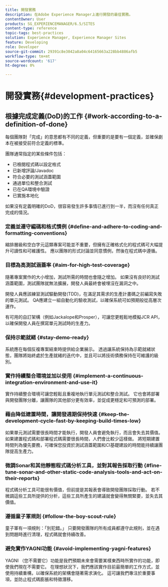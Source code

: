 ```yaml
---
title: 開發實務
description: 在Adobe Experience Manager上進行開發的最佳實務。
contentOwner: User
products: SG_EXPERIENCEMANAGER/6.5/SITES
content-type: reference
topic-tags: best-practices
solution: Experience Manager, Experience Manager Sites
feature: Developing
role: Developer
source-git-commit: 29391c8e3042a8a04c64165663a228bb4886afb5
workflow-type: tm+mt
source-wordcount: '617'
ht-degree: 0%

---
```


# 開發實務{#development-practices}

## 根據完成定義(DoD)的工作 {#work-according-to-a-definition-of-done}

每個團隊對「完成」的意思都有不同的定義，但重要的是要有一個定義，並確保劇本在被接受前符合定義的標準。

團隊通常指定的某些條件包括：

* 已檢閱程式碼以設定格式
* 已新增評論/Javadoc
* 符合必要的測試涵蓋範圍
* 通過單位和整合測試
* 已在QA環境中驗證
* 已實施本地化

如果沒有定義明確的DoD，很容易發生許多事情已進行到一半，而沒有任何真正完成的情況。

### 定義並遵守編碼和格式慣例 {#define-and-adhere-to-coding-and-formatting-conventions}

縮排層級和空白字元這類專案可能並不重要，但擁有正確格式化的程式碼可大幅提升可讀性和可維護性。 應以團隊的形式討論並同意慣例，然後在程式碼中遵循。

### 目標為高測試涵蓋率  {#aim-for-high-test-coverage}

隨著專案實作的大小增加，測試所需的時間也會隨之增加。 如果沒有良好的測試涵蓋範圍，測試團隊就無法擴展，開發人員最終會被埋沒在漏洞之中。

開發人員應該練習測試驅動開發(TDD)，在滿足其需求的生產計畫碼之前編寫失敗的單元測試。 QA應建立一組自動化的驗收測試，以確保系統可如預期般從高層次運作。

有可用的自訂架構（例如Jackalope和Prosper），可讓您更輕鬆地模擬JCR API，以確保開發人員在撰寫單元測試時的生產力。

### 保持示範就緒 {#stay-demo-ready}

系統應在每個反複專案結束時提供給企業展示。 透過讓系統保持為示範就緒狀態，團隊將始終處於生產就緒的迭代中，並且可以將技術債務保持在可維護的級別。

### 實作持續整合環境並加以使用 {#implement-a-continuous-integration-environment-and-use-it}

實作持續整合環境可讓您輕鬆且重複地執行單元測試和整合測試。 它也會將部署與開發團隊分離，讓團隊的其他部分更有效率，並促成更穩定和可預測的部署。

### 藉由降低建置時間，讓開發週期保持快速 {#keep-the-development-cycle-fast-by-keeping-build-times-low}

如果單元測試需要很長時間才能執行，開發人員會避免執行，而且會失去其價值。 如果建置程式碼和部署程式碼需要很長時間，人們會比較少這樣做。 將短期建置時間列為優先要務，可確保您投資於測試涵蓋範圍和CI基礎建設的時間能持續讓團隊提高生產力。

### 微調Sonar和其他靜態程式碼分析工具，並對其報告採取行動 {#fine-tune-sonar-and-other-static-code-analysis-tools-and-act-on-their-reports}

程式碼分析工具可能很有價值，但前提是其報表會導致開發團隊採取行動。 若不微調這些工具所提供的分析，這些工具所產生的建議就會變得無關緊要，並失去其價值。

### 遵循童子軍規則 {#follow-the-boy-scout-rule}

童子軍有一項規則：「別犯錯。」 只要開發團隊的所有成員都遵守此規則，並在遇到問題時進行清理，程式碼就會持續改善。

### 避免實作YAGNI功能 {#avoid-implementing-yagni-features}

YAGNI （您不需要它）功能是我們預期未來會需要某樣東西時所實作的功能，即使我們現在不需要它。 在理想狀況下，我們應該實作目前最簡單的工作方式，並使用持續重構，以確保系統的架構會隨著需求演化。 這可讓我們專注於重要事項，並防止程式碼膨脹和特徵潛移。
